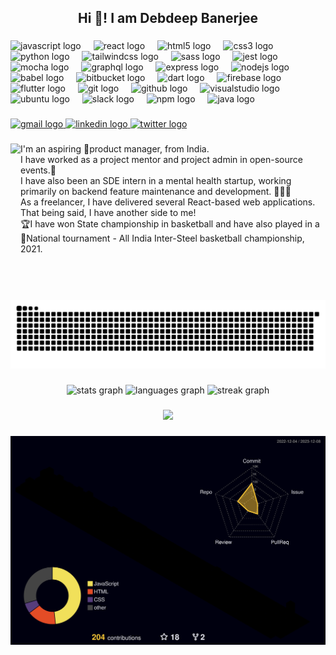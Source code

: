 <h2 align="center">Hi 👋! I am Debdeep Banerjee</h2>

###

<div align="left">
  <img src="https://cdn.jsdelivr.net/gh/devicons/devicon/icons/javascript/javascript-original.svg" height="30" alt="javascript logo"  />
  <img width="12" />
  <img src="https://cdn.jsdelivr.net/gh/devicons/devicon/icons/react/react-original.svg" height="30" alt="react logo"  />
  <img width="12" />
  <img src="https://cdn.jsdelivr.net/gh/devicons/devicon/icons/html5/html5-original.svg" height="30" alt="html5 logo"  />
  <img width="12" />
  <img src="https://cdn.jsdelivr.net/gh/devicons/devicon/icons/css3/css3-original.svg" height="30" alt="css3 logo"  />
  <img width="12" />
  <img src="https://cdn.jsdelivr.net/gh/devicons/devicon/icons/python/python-original.svg" height="30" alt="python logo"  />
  <img width="12" />
  <img src="https://cdn.simpleicons.org/tailwindcss/06B6D4" height="30" alt="tailwindcss logo"  />
  <img width="12" />
  <img src="https://cdn.simpleicons.org/sass/CC6699" height="30" alt="sass logo"  />
  <img width="12" />
  <img src="https://cdn.jsdelivr.net/gh/devicons/devicon/icons/jest/jest-plain.svg" height="30" alt="jest logo"  />
  <img width="12" />
  <img src="https://cdn.simpleicons.org/mocha/8D6748" height="30" alt="mocha logo"  />
  <img width="12" />
  <img src="https://skillicons.dev/icons?i=graphql" height="30" alt="graphql logo"  />
  <img width="12" />
  <img src="https://img.shields.io/badge/Express-000000?logo=express&logoColor=white&style=for-the-badge" height="30" alt="express logo"  />
  <img width="12" />
  <img src="https://cdn.simpleicons.org/nodedotjs/339933" height="30" alt="nodejs logo"  />
  <img width="12" />
  <img src="https://cdn.simpleicons.org/babel/F9DC3E" height="30" alt="babel logo"  />
  <img width="12" />
  <img src="https://cdn.jsdelivr.net/gh/devicons/devicon/icons/bitbucket/bitbucket-original.svg" height="30" alt="bitbucket logo"  />
  <img width="12" />
  <img src="https://cdn.jsdelivr.net/gh/devicons/devicon/icons/dart/dart-original.svg" height="30" alt="dart logo"  />
  <img width="12" />
  <img src="https://cdn.jsdelivr.net/gh/devicons/devicon/icons/firebase/firebase-plain.svg" height="30" alt="firebase logo"  />
  <img width="12" />
  <img src="https://cdn.jsdelivr.net/gh/devicons/devicon/icons/flutter/flutter-original.svg" height="30" alt="flutter logo"  />
  <img width="12" />
  <img src="https://cdn.jsdelivr.net/gh/devicons/devicon/icons/git/git-original.svg" height="30" alt="git logo"  />
  <img width="12" />
  <img src="https://skillicons.dev/icons?i=github" height="30" alt="github logo"  />
  <img width="12" />
  <img src="https://cdn.jsdelivr.net/gh/devicons/devicon/icons/visualstudio/visualstudio-plain.svg" height="30" alt="visualstudio logo"  />
  <img width="12" />
  <img src="https://cdn.jsdelivr.net/gh/devicons/devicon/icons/ubuntu/ubuntu-plain.svg" height="30" alt="ubuntu logo"  />
  <img width="12" />
  <img src="https://cdn.jsdelivr.net/gh/devicons/devicon/icons/slack/slack-original.svg" height="30" alt="slack logo"  />
  <img width="12" />
  <img src="https://cdn.jsdelivr.net/gh/devicons/devicon/icons/npm/npm-original-wordmark.svg" height="30" alt="npm logo"  />
  <img width="12" />
  <img src="https://cdn.jsdelivr.net/gh/devicons/devicon/icons/java/java-original.svg" height="30" alt="java logo"  />
</div>

###

<div align="left">
</div>

###

<div align="left">
  <a href="deb.baner.1@gmail.com" target="_blank">
    <img src="https://img.shields.io/static/v1?message=Gmail&logo=gmail&label=Debdeep&color=deep%20green&logoColor=green&labelColor=black&style=for-the-badge" height="45" alt="gmail logo"  />
  </a>
  <a href="https://www.linkedin.com/in/debdeep-banerjee-04b39b220/" target="_blank">
    <img src="https://img.shields.io/static/v1?message=LinkedIn&logo=linkedin&label=Debdeep&color=0077B5&logoColor=white&labelColor=&style=for-the-badge" height="45" alt="linkedin logo"  />
  </a>
  <a href="https://twitter.com/Debdeepstwt" target="_blank">
    <img src="https://img.shields.io/static/v1?message=Twitter&logo=twitter&label=Debdeepstwt&color=1DA1F2&logoColor=&labelColor=white&style=for-the-badge" height="45" alt="twitter logo"  />
  </a>
</div>

###

<img align="left" height="250" src="https://c.tenor.com/FX0J3ckDyx8AAAAC/tenor.gif"  />

###

<p align="left">I'm an aspiring 🚀product manager, from India.<br>I have worked as a project mentor and project admin in open-source events.🎯<br>I have also been an SDE intern in a mental health startup, working primarily on backend feature maintenance and development. 👨🏻‍💻<br>As a freelancer, I have delivered several React-based web applications.<br>That being said, I have another side to me!  <br>🏆I have won State championship in basketball and have also played in a <br>🏀National tournament - All India Inter-Steel basketball championship, 2021.</p>

###

<br clear="both">

<img src="https://raw.githubusercontent.com/Debdeep1/Debdeep1/output/snake.svg" alt="Snake animation" />

###

<div align="center">
  <img src="https://github-readme-stats.vercel.app/api?username=Debdeep1&hide_title=false&hide_rank=true&show_icons=true&include_all_commits=true&count_private=true&disable_animations=false&theme=ayu-mirage&locale=en&hide_border=true&order=1" height="150" alt="stats graph"  />
  <img src="https://github-readme-stats.vercel.app/api/top-langs?username=Debdeep1&locale=en&hide_title=false&layout=compact&card_width=320&langs_count=5&theme=slateorange&hide_border=false&order=2" height="150" alt="languages graph"  />
  <img src="https://streak-stats.demolab.com?user=Debdeep1&locale=en&mode=daily&theme=calm&hide_border=false&border_radius=5&order=3" height="150" alt="streak graph"  />
</div>

###

<div align="center">
  <img src="https://profile-counter.glitch.me/Debdeep1/count.svg?"  />
</div>

###


![](./profile-3d-contrib/profile-night-rainbow.svg)
